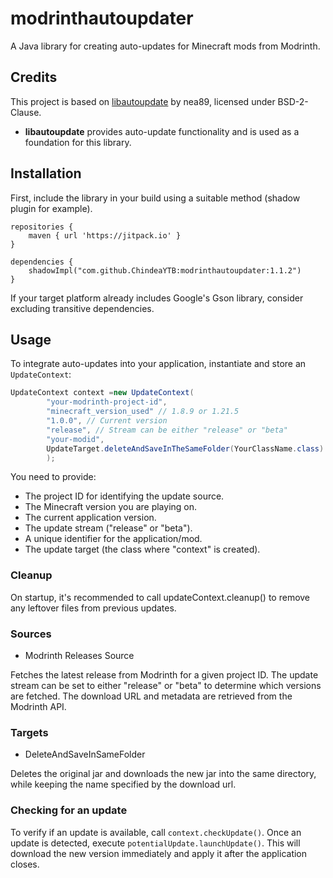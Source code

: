 # modrinthautoupdater

A Java library for creating auto-updates for Minecraft mods from Modrinth.

## Credits

This project is based on [libautoupdate](https://github.com/nea89o/libautoupdate) by nea89, licensed under BSD-2-Clause.

- **libautoupdate** provides auto-update functionality and is used as a foundation for this library.

## Installation

First, include the library in your build using a suitable method (shadow plugin for example).

```
repositories {
    maven { url 'https://jitpack.io' }
}

dependencies {
    shadowImpl("com.github.ChindeaYTB:modrinthautoupdater:1.1.2")
}
```

If your target platform already includes Google's Gson library, consider excluding transitive dependencies.

## Usage

To integrate auto-updates into your application, instantiate and store an `UpdateContext`:

```java
UpdateContext context =new UpdateContext(
        "your-modrinth-project-id",
        "minecraft_version_used" // 1.8.9 or 1.21.5
        "1.0.0", // Current version
        "release", // Stream can be either "release" or "beta"
        "your-modid",
        UpdateTarget.deleteAndSaveInTheSameFolder(YourClassName.class)
        );
```

You need to provide:
- The project ID for identifying the update source.
- The Minecraft version you are playing on.
- The current application version.
- The update stream ("release" or "beta").
- A unique identifier for the application/mod.
- The update target (the class where "context" is created).

### Cleanup
On startup, it's recommended to call updateContext.cleanup() to remove any leftover files from previous updates.

### Sources

 - Modrinth Releases Source

Fetches the latest release from Modrinth for a given project ID. The update stream can be set to either "release" or "beta" to determine which versions are fetched. The download URL and metadata are retrieved from the Modrinth API.

### Targets

 - DeleteAndSaveInSameFolder

Deletes the original jar and downloads the new jar into the same directory, while keeping the name specified by the download url.

### Checking for an update

To verify if an update is available, call `context.checkUpdate()`.
Once an update is detected, execute `potentialUpdate.launchUpdate()`.
This will download the new version immediately and apply it after the application closes.
